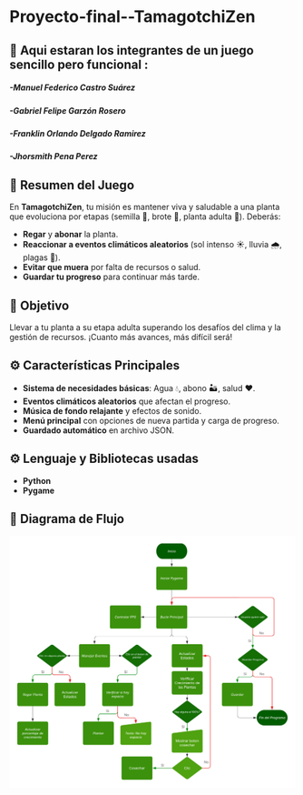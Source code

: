 # Proyecto-final--TamagotchiZen
## 👥 Aqui estaran los integrantes de un juego sencillo pero funcional :

##### -*Manuel Federico Castro Suárez*
##### -*Gabriel Felipe Garzón Rosero*
##### -*Franklin Orlando Delgado Ramirez*
##### -*Jhorsmith Pena Perez*

## 📝 Resumen del Juego
En **TamagotchiZen**, tu misión es mantener viva y saludable a una planta que evoluciona por etapas (semilla 🌰, brote 🌿, planta adulta 🌳). Deberás:
- **Regar** y **abonar** la planta.
- **Reaccionar a eventos climáticos aleatorios** (sol intenso ☀️, lluvia 🌧️, plagas 🐛).
- **Evitar que muera** por falta de recursos o salud.
- **Guardar tu progreso** para continuar más tarde.

## 🎯 Objetivo
Llevar a tu planta a su etapa adulta superando los desafíos del clima y la gestión de recursos. ¡Cuanto más avances, más difícil será!

## ⚙️ Características Principales
- **Sistema de necesidades básicas**: Agua 💧, abono 🏜️, salud ❤️.
- **Eventos climáticos aleatorios** que afectan el progreso.
- **Música de fondo relajante** y efectos de sonido.
- **Menú principal** con opciones de nueva partida y carga de progreso.
- **Guardado automático** en archivo JSON.

## ⚙️ Lenguaje y Bibliotecas usadas
- **Python**
- **Pygame**

## 🌷 Diagrama de Flujo
<div align="center">
  <img src="https://github.com/Programacion-UNAL202024-2/Proyecto-final---Jardin-Meca-zen/blob/main/_Diagrama%20de%20flujo%20(1).png" alt="xd" width="900px">
</div>

